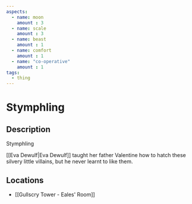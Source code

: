 ```yaml
---
aspects: 
  - name: moon
    amount : 3
  - name: scale
    amount : 3
  - name: beast
    amount : 1
  - name: comfort
    amount : 1
  - name: "co-operative"
    amount : 1
tags:
  - thing
---
```


# Stymphling

## Description
Stymphling

[[Eva Dewulf|Eva Dewulf]] taught her father Valentine how to hatch these silvery little villains, but he never learnt to like them.
## Locations
- [[Gullscry Tower - Eales' Room]]